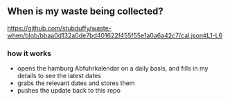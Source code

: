 ## When is my waste being collected?
  https://github.com/stubduffy/waste-when/blob/bbaa0d132a0de7bd401622f455f55e1a0a6a42c7/cal.json#L1-L6
  
  ### how it works
  - opens the hamburg Abfuhrkalendar on a daily basis, and fills in my details to see the latest dates
  - grabs the relevant dates and stores them
  - pushes the update back to this repo
  
